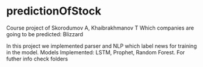 # predictionOfStock
Course project of Skorodumov A, Khaibrakhmanov T
Which companies are going to be predicted:
Blizzard

In this project we implemented parser and NLP which label news for training in the model.
Models Implemented: LSTM, Prophet, Random Forest.
For futher info check folders
